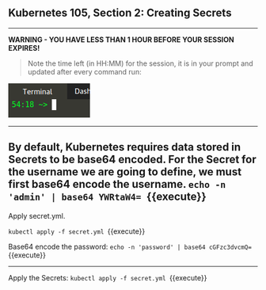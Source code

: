 ## Kubernetes 105, Section 2: Creating Secrets 

---

**WARNING - YOU HAVE LESS THAN 1 HOUR BEFORE YOUR SESSION EXPIRES!**

>Note the time left (in HH:MM) for the session, it is in your prompt and updated after every command run:

![Terminal Time Remaining](./assets/term-expire.png)

---


By default, Kubernetes requires data stored in Secrets to be base64 encoded. For the Secret for the username we are going to define, we must first base64 encode the username.
`echo -n 'admin' | base64 YWRtaW4=
`{{execute}}
---

Apply secret.yml. 

`kubectl apply -f secret.yml
`{{execute}}



Base64 encode the password:
`echo -n 'password' | base64 cGFzc3dvcmQ=
`{{execute}}

---

Apply the Secrets:
`kubectl apply -f secret.yml
`{{execute}}

